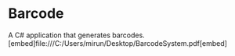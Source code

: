 # Barcode
A C# application that generates barcodes.
[embed]file:///C:/Users/mirun/Desktop/BarcodeSystem.pdf[embed]
